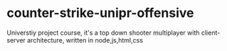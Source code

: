 # counter-strike-unipr-offensive
Universtiy project course, it's a top down shooter multiplayer with client-server architecture, written in node,js,html,css
